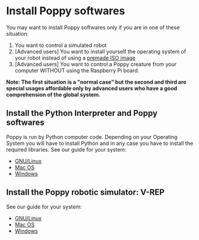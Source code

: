 # Install Poppy softwares
You may want to install Poppy softwares only if you are in one of these situation:
1. You want to control a simulated robot
2. [Advanced users] You want to install yourself the operating system of your robot instead of using a [premade ISO image](../installing-images/README.md)
3. [Advanced users] You want to control a Poppy creature from your computer WITHOUT using the Raspberry Pi board.

**Note: The first situation is a "normal case" but the second and third are special usages affordable only by advanced users who have a good comprehension of the global system.**

## Install the Python Interpreter and Poppy softwares
Poppy is run by Python computer code. Depending on your Operating System you will have to install Python and in any case you have to install the required libraries.
See our guide for your system:
- [GNU/Linux](python-linux.md)
- [Mac OS](python-macos.md)
- [Windows](python-windows.md)

## Install the Poppy robotic simulator: V-REP

See our guide for your system:
- [GNU/Linux](vrep-linux.md)
- [Mac OS](vrep-macos.md)
- [Windows](vrep-windows.md)


